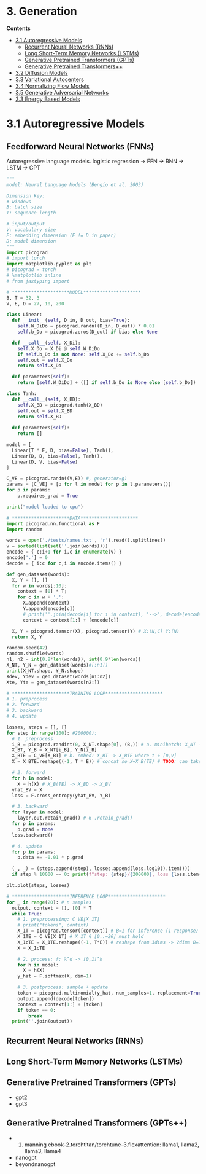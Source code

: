 # 3. Generation

**Contents**
- [3.1 Autoregressive Models]()
    - [Recurrent Neural Networks (RNNs)]()
    - [Long Short-Term Memory Networks (LSTMs)]()
    - [Generative Pretrained Transformers (GPTs)]()
    - [Generative Pretrained Transformers++]()
- [3.2 Diffusion Models]()
- [3.3 Variational Autocenters]()
- [3.4 Normalizing Flow Models]()
- [3.5 Generative Adversarial Networks]()
- [3.3 Energy Based Models]()


# 3.1 Autoregressive Models

## Feedforward Neural Networks (FNNs)

Autoregressive language models.
logistic regression -> FFN -> RNN -> LSTM -> GPT

```python
"""
model: Neural Language Models (Bengio et al. 2003)

Dimension key:
# windows
B: batch size
T: sequence length

# input/output
V: vocabulary size
E: embedding dimension (E != D in paper)
D: model dimension
"""
import picograd
# import torch
import matplotlib.pyplot as plt
# picograd = torch
# %matplotlib inline
# from jaxtyping import

# *********************MODEL*********************
B, T = 32, 3
V, E, D = 27, 10, 200

class Linear:
  def __init__(self, D_in, D_out, bias=True):
    self.W_DiDo = picograd.randn((D_in, D_out)) * 0.01
    self.b_Do = picograd.zeros(D_out) if bias else None

  def __call__(self, X_Di):
    self.X_Do = X_Di @ self.W_DiDo
    if self.b_Do is not None: self.X_Do += self.b_Do
    self.out = self.X_Do
    return self.X_Do

  def parameters(self):
    return [self.W_DiDo] + ([] if self.b_Do is None else [self.b_Do])

class Tanh:
  def __call__(self, X_BD):
    self.X_BD = picograd.tanh(X_BD)
    self.out = self.X_BD
    return self.X_BD
  
  def parameters(self):
    return []

model = [
  Linear(T * E, D, bias=False), Tanh(),
  Linear(D, D, bias=False), Tanh(),
  Linear(D, V, bias=False)
]

C_VE = picograd.randn((V,E)) #, generator=g)
params = [C_VE] + [p for l in model for p in l.parameters()]
for p in params:
    p.requires_grad = True

print("model loaded to cpu")

# *********************DATA*********************
import picograd.nn.functional as F
import random

words = open('./tests/names.txt', 'r').read().splitlines()
v = sorted(list(set(''.join(words))))
encode = { c:i+1 for i,c in enumerate(v) }
encode['.'] = 0
decode = { i:c for c,i in encode.items() }

def gen_dataset(words):
  X, Y = [], []
  for w in words[:10]:
    context = [0] * T;
    for c in w + '.':
      X.append(context)
      Y.append(encode[c])
      # print(''.join(decode[i] for i in context), '-->', decode[encode[c]])
      context = context[1:] + [encode[c]]

  X, Y = picograd.tensor(X), picograd.tensor(Y) # X:(N,C) Y:(N)
  return X, Y

random.seed(42)
random.shuffle(words)
n1, n2 = int(0.8*len(words)), int(0.9*len(words))
X_NT, Y_N = gen_dataset(words)#[:n1])
print(X_NT.shape, Y_N.shape)
Xdev, Ydev = gen_dataset(words[n1:n2])
Xte, Yte = gen_dataset(words[n2:])

# *********************TRAINING LOOP*********************
# 1. preprocess
# 2. forward
# 3. backward
# 4. update

losses, steps = [], []
for step in range(100): #200000):
  # 1. preprocess
  i_B = picograd.randint(0, X_NT.shape[0], (B,)) # a. minibatch: X_NT -> X_BT
  X_BT, Y_B = X_NT[i_B], Y_N[i_B]
  X_BTE = C_VE[X_BT] # b. embed: X_BT -> X_BTE where t ∈ [0,V]
  X = X_BTE.reshape((-1, T * E)) # concat so X=X_B(TE) # TODO: can take .view instead

  # 2. forward
  for h in model:
    X = h(X) # X_B(TE) -> X_BD -> X_BV
  yhat_BV = X
  loss = F.cross_entropy(yhat_BV, Y_B)

  # 3. backward
  for layer in model:
    layer.out.retain_grad() # 6 .retain_grad()
  for p in params:
    p.grad = None
  loss.backward()

  # 4. update
  for p in params:
    p.data += -0.01 * p.grad

  (_, _) = (steps.append(step), losses.append(loss.log10().item()))
  if step % 10000 == 0: print(f"step: {step}/{200000}, loss {loss.item()}")

plt.plot(steps, losses)

# *********************INFERENCE LOOP*********************
for _ in range(20): # n samples
  output, context = [], [0] * T
  while True:
    # 1. preprocessing: C_VE[X_1T]
    # print("tokens", context)
    X_1T = picograd.tensor([context]) # B=1 for inference (1 response)
    X_1TE = C_VE[X_1T] # X_1T ∈ [0..=26] must hold
    X_1cTE = X_1TE.reshape((-1, T*E)) # reshape from 3dims -> 2dims B=1 TE
    X = X_1cTE

    # 2. process: f: ℝ^d -> [0,1]^k
    for h in model:
      X = h(X)
    y_hat = F.softmax(X, dim=1)

    # 3. postprocess: sample + update
    token = picograd.multinomial(y_hat, num_samples=1, replacement=True).item()#, generator=g).item()
    output.append(decode[token])
    context = context[1:] + [token]
    if token == 0:
        break
  print(''.join(output))
```

## Recurrent Neural Networks (RNNs)

## Long Short-Term Memory Networks (LSTMs)

## Generative Pretrained Transformers (GPTs)

- gpt2
- gpt3

## Generative Pretrained Transformers (GPTs++)

- 1. manning ebook-2.torchtitan/torchtune-3.flexattention: llama1, llama2, llama3, llama4
- nanogpt
- beyondnanogpt
